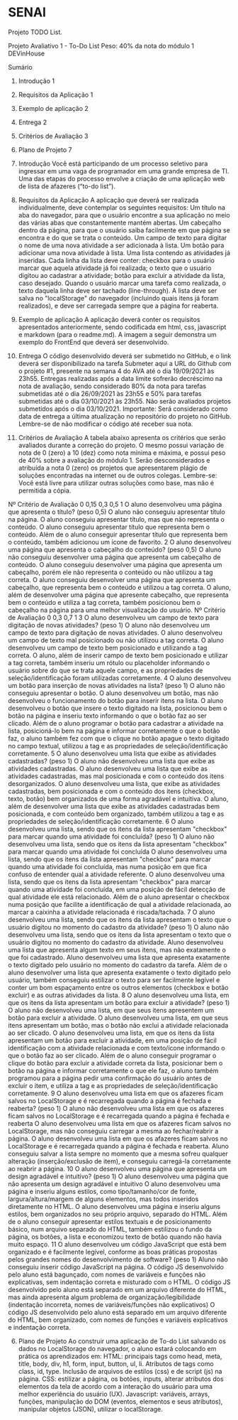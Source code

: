 # SENAI

Projeto TODO List.

Projeto Avaliativo 1 - To-Do List
Peso: 40% da nota do módulo 1
DEVinHouse



Sumário
1. Introdução	1
2. Requisitos da Aplicação	1
3. Exemplo de aplicação	2
4. Entrega	2
5. Critérios de Avaliação	3
6. Plano de Projeto	7

1. Introdução
Você está participando de um processo seletivo para ingressar em uma vaga de programador em uma grande empresa de TI. Uma das etapas do processo envolve a criação de uma aplicação web de lista de afazeres (“to-do list”).

2. Requisitos da Aplicação
A aplicação que deverá ser realizada individualmente, deve contemplar os seguintes requisitos:
Um título na aba do navegador, para que o usuário encontre a sua aplicação no meio das várias abas que constantemente mantém abertas.
Um cabeçalho dentro da página, para que o usuário saiba facilmente em que página se encontra e do que se trata o conteúdo.
Um campo de texto para digitar o nome de uma nova atividade a ser adicionada à lista.
Um botão para adicionar uma nova atividade à lista.
Uma lista contendo as atividades já inseridas.
Cada linha da lista deve conter: checkbox para o usuário marcar que aquela atividade já foi realizada; o texto que o usuário digitou ao cadastrar a atividade; botão para excluir a atividade da lista, caso desejado.
Quando o usuário marcar uma tarefa como realizada, o texto daquela linha deve ser tachado (line-through).
A lista deve ser salva no "localStorage" do navegador (incluindo quais itens já foram realizados), e deve ser carregada sempre que a página for reaberta.

3. Exemplo de aplicação
A aplicação deverá conter os requisitos apresentados anteriormente, sendo codificada em html, css, javascript e markdown (para o readme.md).
A imagem a seguir demonstra um exemplo do FrontEnd que deverá ser desenvolvido.




4. Entrega
O código desenvolvido deverá ser submetido no GitHub, e o link deverá ser disponibilizado na tarefa Submeter aqui a URL do Github com o projeto #1, presente na semana 4 do AVA até o dia 19/09/2021 às 23h55.
Entregas realizadas após a data limite sofrerão decréscimo na nota de avaliação, sendo considerado 80% da nota para tarefas submetidas até o dia 26/09/2021 às 23h55 e 50% para tarefas submetidas até o dia 03/10/2021 às 23h55. Não serão avaliados projetos submetidos após o dia 03/10/2021.
Importante: Será considerado como data de entrega a última atualização no repositório do projeto no GitHub. Lembre-se de não modificar o código até receber sua nota.



5. Critérios de Avaliação
A tabela abaixo apresenta os critérios que serão avaliados durante a correção do projeto. O mesmo possui variação de nota de 0 (zero) a 10 (dez) como nota mínima e máxima, e possui peso de 40% sobre a avaliação do módulo 1.
Serão desconsiderados e atribuída a nota 0 (zero) os projetos que apresentarem plágio de soluções encontradas na internet ou de outros colegas. Lembre-se: Você está livre para utilizar outras soluções como base, mas não é permitida a cópia.

Nº
Critério de Avaliação
0
0,15
0,3
0,5
1
O aluno desenvolveu uma página que apresenta o título? (peso 0,5)
O aluno não conseguiu apresentar título na página.
O aluno conseguiu apresentar título, mas que não representa o conteúdo.
O aluno conseguiu apresentar título que representa bem o conteúdo.
Além de o aluno conseguir apresentar título que representa bem o conteúdo, também adicionou um ícone de favorito.
2
O aluno desenvolveu uma página que apresenta o cabeçalho do conteúdo? (peso 0,5)
O aluno não conseguiu desenvolver uma página que apresenta um cabeçalho de conteúdo.
O aluno conseguiu desenvolver uma página que apresenta um cabeçalho, porém ele não representa o conteúdo ou não utilizou a tag correta.
O aluno conseguiu desenvolver uma página que apresenta um cabeçalho, que representa bem o conteúdo e utilizou a tag correta.
O aluno, além de desenvolver uma página que apresente cabeçalho, que representa bem o conteúdo e utiliza a tag correta, também posicionou bem o cabeçalho na página para uma melhor visualização do usuário.
Nº
Critério de Avaliação
0
0,3
0,7
1
3
O aluno desenvolveu um campo de texto para digitação de novas atividades? (peso 1)
O aluno não desenvolveu um campo de texto para digitação de novas atividades.
O aluno desenvolveu um campo de texto mal posicionado ou não utilizou a tag correta.
O aluno desenvolveu um campo de texto bem posicionado e utilizando a tag correta.
O aluno, além de inserir campo de texto bem posicionado e utilizar a tag correta, também inseriu um rótulo ou placeholder informando o usuário sobre do que se trata aquele campo, e as propriedades de seleção/identificação foram utilizadas corretamente.
4
O aluno desenvolveu um botão para inserção de novas atividades na lista? (peso 1)
O aluno não conseguiu apresentar o botão.
O aluno desenvolveu um botão, mas não desenvolveu o funcionamento do botão para inserir itens na lista.
O aluno desenvolveu o botão que insere o texto digitado na lista, posicionou bem o botão na página e inseriu texto informando o que o botão faz ao ser clicado.
Além de o aluno programar o botão para cadastrar a atividade na lista, posicioná-lo bem na página e informar corretamente o que o botão faz, o aluno também fez com que o clique no botão apague o texto digitado no campo textual, utilizou a tag e as propriedades de seleção/identificação corretamente.
5
O aluno desenvolveu uma lista que exibe as atividades cadastradas? (peso 1)
O aluno não desenvolveu uma lista que exibe as atividades cadastradas.
O aluno desenvolveu uma lista que exibe as atividades cadastradas, mas mal posicionada e com o conteúdo dos itens desorganizados.
O aluno desenvolveu uma lista, que exibe as atividades cadastradas, bem posicionada e com o conteúdo dos itens (checkbox, texto, botão) bem organizados de uma forma agradável e intuitiva.
O aluno, além de desenvolver uma lista que exibe as atividades cadastradas bem posicionada, e com conteúdo bem organizado, também utilizou a tag e as propriedades de seleção/identificação corretamente.
6
O aluno desenvolveu uma lista, sendo que os itens da lista apresentam "checkbox" para marcar quando uma atividade foi concluída? (peso 1)
O aluno não desenvolveu uma lista, sendo que os itens da lista apresentam "checkbox" para marcar quando uma atividade foi concluída
O aluno desenvolveu uma lista, sendo que os itens da lista apresentam "checkbox" para marcar quando uma atividade foi concluída, mas numa posição em que fica confuso de entender qual a atividade referente.
O aluno desenvolveu uma lista, sendo que os itens da lista apresentam "checkbox" para marcar quando uma atividade foi concluída, em uma posição de fácil detecção de qual atividade ele está relacionado.
Além de o aluno apresentar o checkbox numa posição que facilite a identificação de qual a atividade relacionada, ao marcar a caixinha a atividade relacionada é riscada/tachada.
7
O aluno desenvolveu uma lista, sendo que os itens da lista apresentam o texto que o usuário digitou no momento do cadastro da atividade? (peso 1)
O aluno não desenvolveu uma lista, sendo que os itens da lista apresentam o texto que o usuário digitou no momento do cadastro da atividade.
Aluno desenvolveu uma lista que apresenta algum texto em seus itens, mas não exatamente o que foi cadastrado.
Aluno desenvolveu uma lista que apresenta exatamente o texto digitado pelo usuário no momento do cadastro da tarefa.
Além de o aluno desenvolver uma lista que apresenta exatamente o texto digitado pelo usuário, também conseguiu estilizar o texto para ser facilmente legível e conter um bom espaçamento entre os outros elementos (checkbox e botão excluir) e as outras atividades da lista.
8
O aluno desenvolveu uma lista, em que os itens da lista apresentam um botão para excluir a atividade? (peso 1)
O aluno não desenvolveu uma lista, em que seus itens apresentem um botão para excluir a atividade.
O aluno desenvolveu uma lista, em que seus itens apresentam um botão, mas o botão não exclui a atividade relacionada ao ser clicado.
O aluno desenvolveu uma lista, em que os itens da lista apresentam um botão para excluir a atividade, em uma posição de fácil identificação com a atividade relacionada e com texto/ícone informando o que o botão faz ao ser clicado.
Além de o aluno conseguir programar o clique do botão para excluir a atividade correta da lista, posicionar bem o botão na página e informar corretamente o que ele faz, o aluno também programou para a página pedir uma confirmação do usuário antes de excluir o item, e utiliza a tag e as propriedades de seleção/identificação corretamente.
9
O aluno desenvolveu uma lista em que os afazeres ficam salvos no LocalStorage e é recarregada quando a página é fechada e reaberta? (peso 1)
O aluno não desenvolveu uma lista em que os afazeres ficam salvos no LocalStorage e é recarregada quando a página é fechada e reaberta
O aluno desenvolveu uma lista em que os afazeres ficam salvos no LocalStorage, mas não conseguiu carregar a mesma ao fechar/reabrir a página.
O aluno desenvolveu uma lista em que os afazeres ficam salvos no LocalStorage e é recarregada quando a página é fechada e reaberta.
Aluno conseguiu salvar a lista sempre no momento que a mesma sofreu qualquer alteração (inserção/exclusão de item), e conseguiu carregá-la corretamente ao reabrir a página.
10
O aluno desenvolveu uma página que apresenta um design agradável e intuitivo? (peso 1)
O aluno desenvolveu uma página que não apresenta um design agradável e intuitivo
O aluno desenvolveu uma página e inseriu alguns estilos, como tipo/tamanho/cor de fonte, largura/altura/margem de alguns elementos, mas todos inseridos diretamente no HTML.
O aluno desenvolveu uma página e inseriu alguns estilos, bem organizados no seu próprio arquivo, separado do HTML.
Além de o aluno conseguir apresentar estilos textuais e de posicionamento básico, num arquivo separado do HTML, também estilizou o fundo da página, os botões, a lista e economizou texto de botão quando não havia muito espaço.
11
O aluno desenvolveu um código JavaScript que está bem organizado e é facilmente legível, conforme as boas práticas propostas pelos grandes nomes do desenvolvimento de software? (peso 1)
Aluno não conseguiu inserir código JavaScript na página.
O código JS desenvolvido pelo aluno está bagunçado, com nomes de variáveis e funções não explicativas, sem indentação correta e misturado com o HTML.
O código JS desenvolvido pelo aluno está separado em um arquivo diferente do HTML, mas ainda apresenta algum problema de organização/legibilidade (indentação incorreta, nomes de variáveis/funções não explicativos)
O código JS desenvolvido pelo aluno está separado em um arquivo diferente do HTML, bem organizado, com nomes de funções e variáveis explicativos e indentação correta.


6. Plano de Projeto
Ao construir uma aplicação de To-do List salvando os dados no LocalStorage do navegador, o aluno estará colocando em prática os aprendizados em:
HTML: principais tags como head, meta, title, body, div, h1, form, input, button, ul, li. Atributos de tags como class, id, type. Inclusão de arquivos de estilos (css) e de script (js) na página.
CSS: estilizar a página, os botões, inputs, alterar atributos dos elementos da tela de acordo com a interação do usuário para uma melhor experiência do usuário (UX).
Javascript: variáveis, arrays, funções, manipulação do DOM (eventos, elementos e seus atributos), manipular objetos (JSON), utilizar o localStorage.
